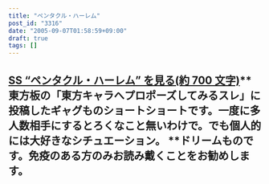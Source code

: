 ```yaml
---
title: "ペンタクル・ハーレム"
post_id: "3316"
date: "2005-09-07T01:58:59+09:00"
draft: true
tags: []
---
```



## [SS “ペンタクル・ハーレム” を見る(約 700 文字)](/tag/pentacle-harem)** 東方板の「東方キャラへプロポーズしてみるスレ」に投稿したギャグものショートショートです。一度に多人数相手にするとろくなこと無いわけで。でも個人的には大好きなシチュエーション。 **ドリームものです。免疫のある方のみお読み戴くことをお勧めします。
